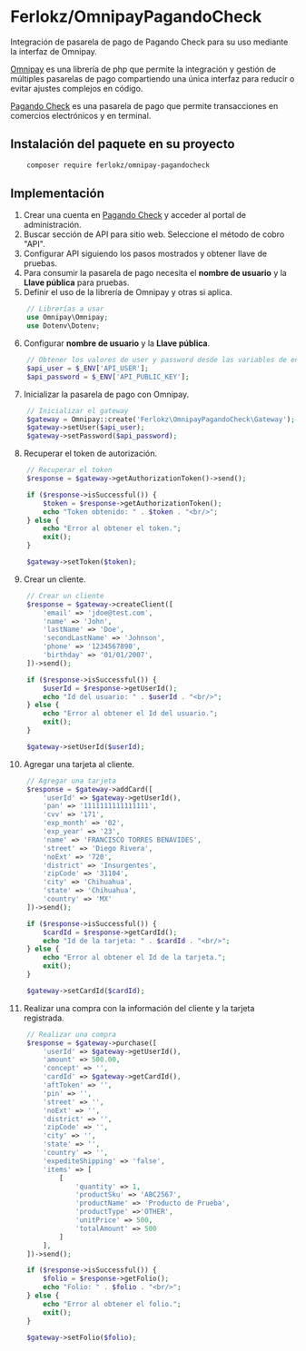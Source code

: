 # Ferlokz/OmnipayPagandoCheck
Integración de pasarela de pago de Pagando Check para su uso mediante la interfaz de Omnipay.

[Omnipay](https://omnipay.thephpleague.com/) es una librería de php que permite la integración y gestión de múltiples pasarelas de pago compartiendo una única interfaz para reducir o evitar ajustes complejos en código.

[Pagando Check](https://www.pagandocheck.com/) es una pasarela de pago que permite transacciones en comercios electrónicos y en terminal.

## Instalación del paquete en su proyecto
```bash
    composer require ferlokz/omnipay-pagandocheck
```

## Implementación
1. Crear una cuenta en [Pagando Check](https://www.pagandocheck.com/) y acceder al portal de administración.
2. Buscar sección de API para sitio web. Seleccione el método de cobro "API".
3. Configurar API siguiendo los pasos mostrados y obtener llave de pruebas.
4. Para consumir la pasarela de pago necesita el **nombre de usuario** y la **Llave pública** para pruebas.
5. Definir el uso de la librería de Omnipay y otras si aplica.

```php
    // Librerías a usar
    use Omnipay\Omnipay;
    use Dotenv\Dotenv;
```
6. Configurar **nombre de usuario** y la **Llave pública**.
```php
    // Obtener los valores de user y password desde las variables de entorno
    $api_user = $_ENV['API_USER'];
    $api_password = $_ENV['API_PUBLIC_KEY'];
```
7. Inicializar la pasarela de pago con Omnipay.
```php
    // Inicializar el gateway
    $gateway = Omnipay::create('Ferlokz\OmnipayPagandoCheck\Gateway');
    $gateway->setUser($api_user);
    $gateway->setPassword($api_password);
```
8. Recuperar el token de autorización.
```php
    // Recuperar el token
    $response = $gateway->getAuthorizationToken()->send();

    if ($response->isSuccessful()) {
        $token = $response->getAuthorizationToken();
        echo "Token obtenido: " . $token . "<br/>";
    } else {
        echo "Error al obtener el token.";
        exit();
    }

    $gateway->setToken($token);
```
9. Crear un cliente.
```php
    // Crear un cliente
    $response = $gateway->createClient([
        'email' => 'jdoe@test.com',
        'name' => 'John',
        'lastName' => 'Doe',
        'secondLastName' => 'Johnson',
        'phone' => '1234567890',
        'birthday' => '01/01/2007',
    ])->send();

    if ($response->isSuccessful()) {
        $userId = $response->getUserId();
        echo "Id del usuario: " . $userId . "<br/>";
    } else {
        echo "Error al obtener el Id del usuario.";
        exit();
    }

    $gateway->setUserId($userId);
```
10. Agregar una tarjeta al cliente.
```php
    // Agregar una tarjeta
    $response = $gateway->addCard([
        'userId' => $gateway->getUserId(),
        'pan' => '1111111111111111',
        'cvv' => '171',
        'exp_month' => '02',
        'exp_year' => '23',
        'name' => 'FRANCISCO TORRES BENAVIDES',
        'street' => 'Diego Rivera',
        'noExt' => '720',
        'district' => 'Insurgentes',
        'zipCode' => '31104',
        'city' => 'Chihuahua',
        'state' => 'Chihuahua',
        'country' => 'MX'
    ])->send();

    if ($response->isSuccessful()) {
        $cardId = $response->getCardId();
        echo "Id de la tarjeta: " . $cardId . "<br/>";
    } else {
        echo "Error al obtener el Id de la tarjeta.";
        exit();
    }

    $gateway->setCardId($cardId);
```
11. Realizar una compra con la información del cliente y la tarjeta registrada.
```php
    // Realizar una compra
    $response = $gateway->purchase([
        'userId' => $gateway->getUserId(),
        'amount' => 500.00,
        'concept' => '',
        'cardId' => $gateway->getCardId(),
        'aftToken' => '',
        'pin' => '',
        'street' => '',
        'noExt' => '',
        'district' => '',
        'zipCode' => '',
        'city' => '',
        'state' => '',
        'country' => '',
        'expediteShipping' => 'false',
        'items' => [
            [
                'quantity' => 1,
                'productSku' => 'ABC2567',
                'productName' => 'Producto de Prueba',
                'productType' =>'OTHER',
                'unitPrice' => 500,
                'totalAmount' => 500
            ]
        ],
    ])->send();

    if ($response->isSuccessful()) {
        $folio = $response->getFolio();
        echo "Folio: " . $folio . "<br/>";
    } else {
        echo "Error al obtener el folio.";
        exit();
    }

    $gateway->setFolio($folio);
```